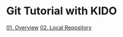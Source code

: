 # Git Tutorial with KIDO

[01. Overview](https://github.com/unclebae/GitTutorial/blob/master/01.Overview.md)
[02. Local Repository](https://github.com/unclebae/GitTutorial/blob/master/02.PrepareGit.md)
